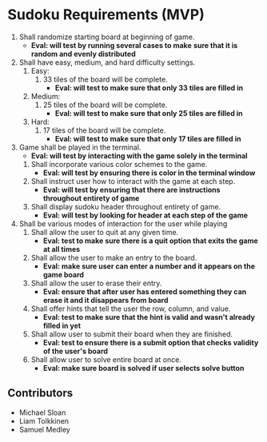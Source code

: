 # Sudoku Requirements (MVP)

1. Shall randomize starting board at beginning of game.
    - **Eval: will test by running several cases to make**
        **sure that it is random and evenly distributed**
2. Shall have easy, medium, and hard difficulty settings.
    1. Easy:
        1. 33 tiles of the board will be complete.
            - **Eval: will test to make sure that only 33 tiles are filled in**
    2. Medium:
        1. 25 tiles of the board will be complete.
            - **Eval: will test to make sure that only 25 tiles are filled in**
    3. Hard:
        1. 17 tiles of the board will be complete.
            - **Eval: will test to make sure that only 17 tiles are filled in**
3. Game shall be played in the terminal.
    - **Eval: will test by interacting with the game solely in the terminal**
    1. Shall incorporate various color schemes to the game.
        - **Eval: will test by ensuring there is color in the terminal window**
    2. Shall instruct user how to interact with the game at each step.
        - **Eval: will test by ensuring that there are instructions throughout entirety of game**
    3. Shall display sudoku header throughout entirety of game.
        - **Eval: will test by looking for header at each step of the game**
4. Shall be various modes of interaction for the user while playing
    1. Shall allow the user to quit at any given time.
        - **Eval: test to make sure there is a quit option that exits the game at all times** 
    2. Shall allow the user to make an entry to the board.
        - **Eval: make sure user can enter a number and it appears on the game board**
    3. Shall allow the user to erase their entry.
        - **Eval: ensure that after user has entered something they can erase it and it disappears from board**  
    4. Shall offer hints that tell the user the row, column, and value.
        - **Eval: test to make sure that the hint is valid and wasn't already filled in yet** 
    5. Shall allow user to submit their board when they are finished.
        - **Eval: test to ensure there is a submit option that checks validity of the user's board** 
    6. Shall allow user to solve entire board at once.
        - **Eval: make sure board is solved if user selects solve button** 

## Contributors
* Michael Sloan
* Liam Tolkkinen
* Samuel Medley